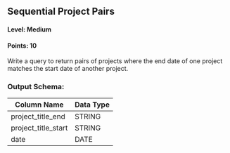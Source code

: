 ## Sequential Project Pairs

#### Level: Medium  
#### Points: 10  

Write a query to return pairs of projects where the end date of one project matches the start date of another project.

### Output Schema:  

| Column Name           | Data Type |
|-----------------------|-----------|
|   project_title_end   | STRING    |
|  project_title_start  | STRING    |
|          date         | DATE      |